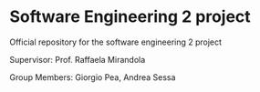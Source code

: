 # Software Engineering 2 project

Official repository for the software engineering 2 project

Supervisor: Prof. Raffaela Mirandola

Group Members: Giorgio Pea, Andrea Sessa

